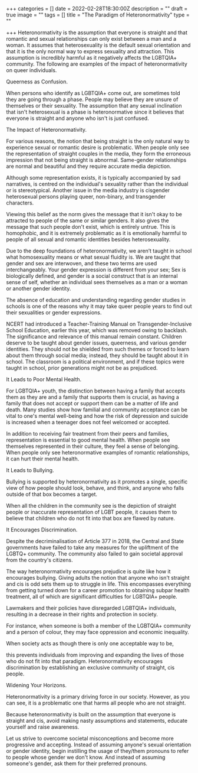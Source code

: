 +++
categories = []
date = 2022-02-28T18:30:00Z
description = ""
draft = true
image = ""
tags = []
title = "The Paradigm of Heteronormativity"
type = ""

+++
Heteronormativity is the assumption that everyone is straight and that romantic and sexual relationships can only exist between a man and a woman. It assumes that heterosexuality is the default sexual orientation and that it is the only normal way to express sexuality and attraction. This assumption is incredibly harmful as it negatively affects the LGBTQIA+ community. The following are examples of the impact of heteronormativity on queer individuals.

Queerness as Confusion.

When persons who identify as LGBTQIA+ come out, are sometimes told they are going through a phase. People may believe they are unsure of themselves or their sexuality. The assumption that any sexual inclination that isn't heterosexual is a phase is heteronormative since it believes that everyone is straight and anyone who isn't is just confused.

The Impact of Heteronormativity.

For various reasons, the notion that being straight is the only natural way to experience sexual or romantic desire is problematic. When people only see the representation of straight couples in the media, they form the erroneous impression that not being straight is abnormal. Same-gender relationships are normal and beautiful and they require accurate media depiction.

Although some representation exists, it is typically accompanied by sad narratives, is centred on the individual's sexuality rather than the individual or is stereotypical. Another issue in the media industry is cisgender heterosexual persons playing queer, non-binary, and transgender characters.

Viewing this belief as the norm gives the message that it isn't okay to be attracted to people of the same or similar genders. It also gives the message that such people don't exist, which is entirely untrue. This is homophobic, and it is extremely problematic as it is emotionally harmful to people of all sexual and romantic identities besides heterosexuality.

Due to the deep foundations of heteronormativity, we aren’t taught in school what homosexuality means or what sexual fluidity is. We are taught that gender and sex are interwoven, and these two terms are used interchangeably. Your gender expression is different from your sex; Sex is biologically defined, and gender is a social construct that is an internal sense of self, whether an individual sees themselves as a man or a woman or another gender identity.

The absence of education and understanding regarding gender studies in schools is one of the reasons why it may take queer people years to find out their sexualities or gender expressions. 

NCERT had introduced a Teacher-Training Manual on Transgender-Inclusive School Education, earlier this year, which was removed owing to backlash. The significance and relevance of this manual remain constant. Children deserve to be taught about gender issues, queerness, and various gender identities. They should not be shielded from such themes or forced to learn about them through social media; instead, they should be taught about it in school. The classroom is a political environment, and if these topics were taught in school, prior generations might not be as prejudiced.

It Leads to Poor Mental Health.

For LGBTQIA+ youth, the distinction between having a family that accepts them as they are and a family that supports them is crucial, as having a family that does not accept or support them can be a matter of life and death. Many studies show how familial and community acceptance can be vital to one's mental well-being and how the risk of depression and suicide is increased when a teenager does not feel welcomed or accepted.

In addition to receiving fair treatment from their peers and families, representation is essential to good mental health. When people see themselves represented in their culture, they feel a sense of belonging. When people only see heteronormative examples of romantic relationships, it can hurt their mental health.

It Leads to Bullying.

Bullying is supported by heteronormativity as it promotes a single, specific view of how people should look, behave, and think, and anyone who falls outside of that box becomes a target.

When all the children in the community see is the depiction of straight people or inaccurate representation of LGBT people, it causes them to believe that children who do not fit into that box are flawed by nature.

It Encourages Discrimination.

Despite the decriminalisation of Article 377 in 2018, the Central and State governments have failed to take any measures for the upliftment of the LGBTQ+ community. The community also failed to gain societal approval from the country's citizens.

The way heteronormativity encourages prejudice is quite like how it encourages bullying. Giving adults the notion that anyone who isn't straight and cis is odd sets them up to struggle in life. This encompasses everything from getting turned down for a career promotion to obtaining subpar health treatment, all of which are significant difficulties for LGBTQIA+ people.

Lawmakers and their policies have disregarded LGBTQIA+ individuals,  resulting in a decrease in their rights and protection in society. 

 For instance, when someone is both a member of the LGBTQIA+ community and a person of colour, they may face oppression and economic inequality.

When society acts as though there is only one acceptable way to be, 

this prevents individuals from improving and expanding the lives of those who do not fit into that paradigm. Heteronormativity encourages discrimination by establishing an exclusive community of straight, cis people. 

 

Widening Your Horizons.

Heteronormativity is a primary driving force in our society. However, as you can see, it is a problematic one that harms all people who are not straight. 

Because heteronormativity is built on the assumption that everyone is straight and cis, avoid making nasty assumptions and statements, educate yourself and raise awareness. 

Let us strive to overcome societal misconceptions and become more progressive and accepting. Instead of assuming anyone's sexual orientation or gender identity, begin instilling the usage of they/them pronouns to refer to people whose gender we don't know. And instead of assuming someone's gender, ask them for their preferred pronouns.